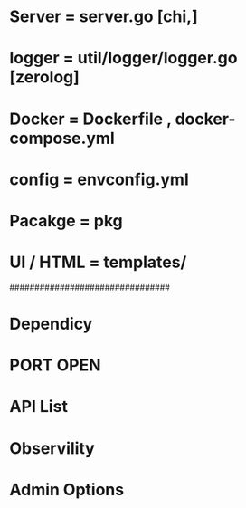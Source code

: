 # Server = server.go [chi,]

# logger = util/logger/logger.go [zerolog]

# Docker = Dockerfile , docker-compose.yml

# config = envconfig.yml

# Pacakge = pkg

# UI / HTML = templates/

################################

# Dependicy

# PORT OPEN

# API List

# Observility

# Admin Options
